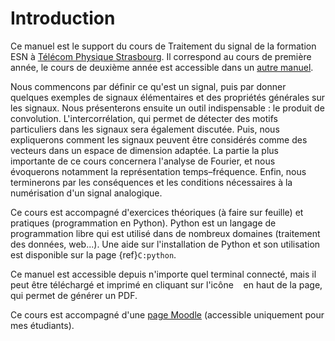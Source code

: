 # Introduction

Ce manuel est le support du cours de Traitement du signal de la formation ESN
à [Télécom Physique Strasbourg](http://www.telecom-physique.fr/).
Il correspond au cours de première année,
le cours de deuxième année est accessible dans un [autre manuel](https://vincmazet.github.io/signal2/).

Nous commencons par définir ce qu'est un signal,
puis par donner quelques exemples de signaux élémentaires
et des propriétés générales sur les signaux.
Nous présenterons ensuite un outil indispensable : le produit de convolution.
L'intercorrélation, qui permet de détecter des motifs particuliers dans les signaux
sera également discutée.
Puis, nous expliquerons comment les signaux peuvent être considérés comme des vecteurs
dans un espace de dimension adaptée.
La partie la plus importante de ce cours concernera l'analyse de Fourier,
et nous évoquerons notamment la représentation temps–fréquence.
Enfin, nous terminerons par les conséquences et les conditions nécessaires
à la numérisation d'un signal analogique.

<!-- Mindmap ? -->

Ce cours est accompagné d'exercices théoriques (à faire sur feuille)
et pratiques (programmation en Python).
Python est un langage de programmation libre qui est utilisé dans de nombreux domaines
(traitement des données, web...).
Une aide sur l'installation de Python et son utilisation est disponible sur la page {ref}`C:python`.

Ce manuel est accessible depuis n'importe quel terminal connecté,
mais il peut être téléchargé et imprimé en cliquant sur l'icône
&nbsp;<i class="fas fa-download"></i>&nbsp; en haut de la page, qui permet de générer un PDF.

Ce cours est accompagné d'une [page Moodle](https://moodle.unistra.fr/course/view.php?id=5505)
(accessible uniquement pour mes étudiants).